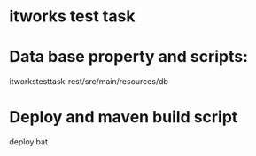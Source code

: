 # itworks test task

# Data base property and scripts:
itworkstesttask-rest/src/main/resources/db

# Deploy and maven build script 
deploy.bat